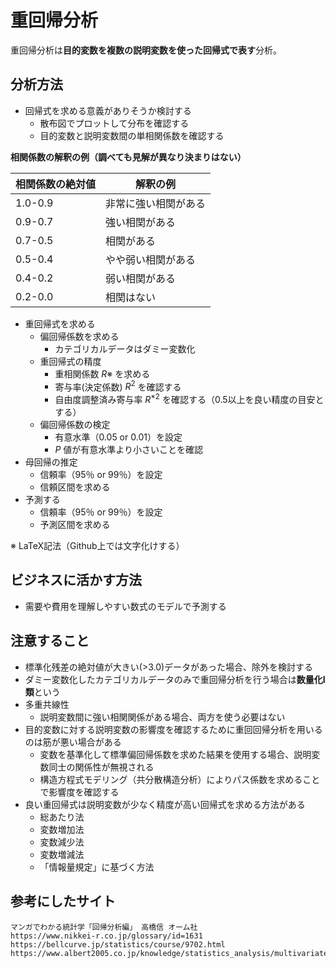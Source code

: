 # 重回帰分析

重回帰分析は**目的変数を複数の説明変数を使った回帰式で表す**分析。

## 分析方法
- 回帰式を求める意義がありそうか検討する
  - 散布図でプロットして分布を確認する
  - 目的変数と説明変数間の単相関係数を確認する

**相関係数の解釈の例（調べても見解が異なり決まりはない）**

相関係数の絶対値 | 解釈の例
--|--
1.0-0.9 | 非常に強い相関がある
0.9-0.7 | 強い相関がある
0.7-0.5 | 相関がある
0.5-0.4 | やや弱い相関がある
0.4-0.2  | 弱い相関がある
0.2-0.0 | 相関はない

- 重回帰式を求める
  - 偏回帰係数を求める
    - カテゴリカルデータはダミー変数化
  - 重回帰式の精度
    - 重相関係数 $R$※ を求める
    - 寄与率(決定係数) $R^2$ を確認する
    - 自由度調整済み寄与率 $R^{*2}$ を確認する（0.5以上を良い精度の目安とする）
  - 偏回帰係数の検定
    - 有意水準（0.05 or 0.01）を設定
    - $P$ 値が有意水準より小さいことを確認
- 母回帰の推定
  - 信頼率（95％ or 99％）を設定
  - 信頼区間を求める
- 予測する
  - 信頼率（95％ or 99％）を設定
  - 予測区間を求める

※ LaTeX記法（Github上では文字化けする）

## ビジネスに活かす方法
- 需要や費用を理解しやすい数式のモデルで予測する

## 注意すること
- 標準化残差の絶対値が大きい(>3.0)データがあった場合、除外を検討する
- ダミー変数化したカテゴリカルデータのみで重回帰分析を行う場合は**数量化Ⅰ類**という
- 多重共線性
  - 説明変数間に強い相関関係がある場合、両方を使う必要はない
- 目的変数に対する説明変数の影響度を確認するために重回回帰分析を用いるのは筋が悪い場合がある
  - 変数を基準化して標準偏回帰係数を求めた結果を使用する場合、説明変数同士の関係性が無視される
  - 構造方程式モデリング（共分散構造分析）によりパス係数を求めることで影響度を確認する
- 良い重回帰式は説明変数が少なく精度が高い回帰式を求める方法がある
  - 総あたり法
  - 変数増加法
  - 変数減少法
  - 変数増減法
  - 「情報量規定」に基づく方法

## 参考にしたサイト
```
マンガでわかる統計学「回帰分析編」 高橋信 オーム社
https://www.nikkei-r.co.jp/glossary/id=1631
https://bellcurve.jp/statistics/course/9702.html
https://www.albert2005.co.jp/knowledge/statistics_analysis/multivariate_analysis/multiple_regression
```
